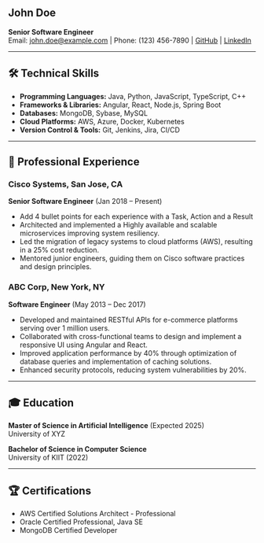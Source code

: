 ## John Doe 
**Senior Software Engineer**  
Email: john.doe@example.com | Phone: (123) 456-7890 | [GitHub](https://github.com/johndoe) | [LinkedIn](https://linkedin.com/in/sandeepsahoo)

---

## 🛠 **Technical Skills**

- **Programming Languages:** Java, Python, JavaScript, TypeScript, C++
- **Frameworks & Libraries:** Angular, React, Node.js, Spring Boot
- **Databases:** MongoDB, Sybase, MySQL
- **Cloud Platforms:** AWS, Azure, Docker, Kubernetes
- **Version Control & Tools:** Git, Jenkins, Jira, CI/CD

---

## 💼 **Professional Experience**

### Cisco Systems, San Jose, CA  
**Senior Software Engineer** (Jan 2018 – Present)
- Add 4 bullet points for each experience with a Task, Action and a Result
- Architected and implemented a Highly available and scalable microservices improving system resiliency.
- Led the migration of legacy systems to cloud platforms (AWS), resulting in a 25% cost reduction.
- Mentored junior engineers, guiding them on Cisco software practices and design principles.

### ABC Corp, New York, NY
**Software Engineer** (May 2013 – Dec 2017) 
- Developed and maintained RESTful APIs for e-commerce platforms serving over 1 million users.
- Collaborated with cross-functional teams to design and implement a responsive UI using Angular and React.
- Improved application performance by 40% through optimization of database queries and implementation of caching solutions.
- Enhanced security protocols, reducing system vulnerabilities by 20%.

---

## 🎓 **Education**

**Master of Science in Artificial Intelligence** (Expected 2025)  
University of XYZ

**Bachelor of Science in Computer Science**  
University of KIIT (2022)

---

## 🏆 **Certifications**

- AWS Certified Solutions Architect - Professional
- Oracle Certified Professional, Java SE
- MongoDB Certified Developer
